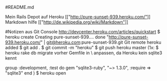 #README.md

Mein Rails Depot auf Heroku [["http://pure-sunset-939.heroku.com/"]]
Markdown hilfe [["http://de.wikipedia.org/wiki/Markdown"]]

#Notizen
aus Git Console 
http://devcenter.heroku.com/articles/quickstart
$ heroku create
Creating pure-sunset-939.... done
"http://pure-sunset-939.heroku.com/" | git@heroku.com:pure-sunset-939.git
Git remote heroku added
$ git add .
$ git commit -m "heroku"
$ git push heroku master
(1x: $ heroku rake db migrate
vorher Gemfile in \ anpassen, da Heroku kein sqlite3 kennt

group :development, :test do
gem "sqlite3-ruby", "~> 1.3.0", :require => "sqlite3"
end
)
$ heroku open
